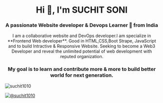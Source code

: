<h1 align="center">Hi 👋, I'm SUCHIT SONI</h1>
<h3 align="center">A passionate Website developer & Devops Learner 🐳  from India</h3>

<div align="center">
I am a collaborative website  and   DevOps  developer.I am specialize in **Frontend Web developer**. Good in HTML,CSS,Boot Strape, JavaScript and to build Intractive & Responsive Website. Seeking to become a Web3 Developer and reveal the unlimited potential of web development with reputed organization. 

### My goal is to learn and contribute more & more to build better world for next generation.
</div>


<!-- ![RahulYoutube01](https://user-images.githubusercontent.com/101723031/187357459-4676f439-31c3-4b09-a82a-709f07e1e15f.png)

 -->
<p align="left"> 
  <img src="https://komarev.com/ghpvc/?username=suchit1010&label=Profile%20views&color=0e75b6&style=flat" alt="suchit1010" /> 
</p>

<p align="left"> <a href="https://twitter.com/@suchit1010" target="blank"><img src="https://img.shields.io/twitter/follow/suchit1010?logo=twitter&style=for-the-badge" alt="@suchit1010" /></a> </p>
